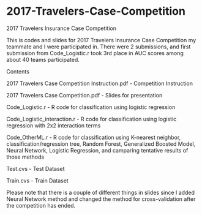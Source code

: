 # 2017-Travelers-Case-Competition
2017 Travelers Insurance Case Competition

This is codes and slides for 2017 Travelers Insurance Case Competition my teammate and I were participated in.
There were 2 submissions, and first submission from Code_Logistic.r took 3rd place in AUC scores among about 40 teams participated.

Contents

2017 Travelers Case Competition Instruction.pdf - Competition Instruction

2017 Travelers Case Competition.pdf - Slides for presentation

Code_Logistic.r - R code for classification using logistic regression

Code_Logistic_interaction.r - R code for classification using logistic regression with 2x2 interaction terms

Code_OtherML.r - R code for classification using K-nearest neighbor, classification/regression tree, Random Forest, Generalized Boosted Model, Neural Network, Logistic Regression, and camparing tentative results of those methods

Test.cvs - Test Dataset

Train.cvs - Train Dataset

Please note that there is a couple of different things in slides since I added Neural Network method and changed the method for cross-validation after the competition has ended.

